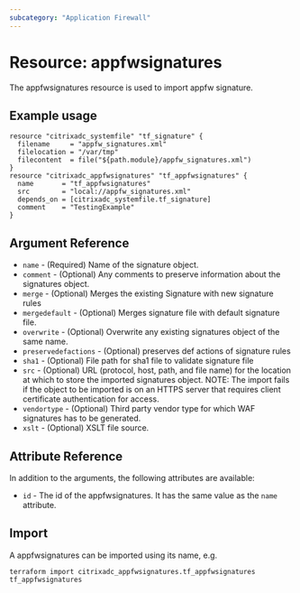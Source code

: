 ```yaml
---
subcategory: "Application Firewall"
---
```


# Resource: appfwsignatures

The appfwsignatures resource is used to import appfw signature.


## Example usage

```hcl
resource "citrixadc_systemfile" "tf_signature" {
  filename     = "appfw_signatures.xml"
  filelocation = "/var/tmp"
  filecontent  = file("${path.module}/appfw_signatures.xml")
}
resource "citrixadc_appfwsignatures" "tf_appfwsignatures" {
  name       = "tf_appfwsignatures"
  src        = "local://appfw_signatures.xml"
  depends_on = [citrixadc_systemfile.tf_signature]
  comment    = "TestingExample"
}
```


## Argument Reference

* `name` - (Required) Name of the signature object.
* `comment` - (Optional) Any comments to preserve information about the signatures object.
* `merge` - (Optional) Merges the existing Signature with new signature rules
* `mergedefault` - (Optional) Merges signature file with default signature file.
* `overwrite` - (Optional) Overwrite any existing signatures object of the same name.
* `preservedefactions` - (Optional) preserves def actions of signature rules
* `sha1` - (Optional) File path for sha1 file to validate signature file
* `src` - (Optional) URL (protocol, host, path, and file name) for the location at which to store the imported signatures object. NOTE: The import fails if the object to be imported is on an HTTPS server that requires client certificate authentication for access.
* `vendortype` - (Optional) Third party vendor type for which WAF signatures has to be generated.
* `xslt` - (Optional) XSLT file source.


## Attribute Reference

In addition to the arguments, the following attributes are available:

* `id` - The id of the appfwsignatures. It has the same value as the `name` attribute.


## Import

A appfwsignatures can be imported using its name, e.g.

```shell
terraform import citrixadc_appfwsignatures.tf_appfwsignatures tf_appfwsignatures
```
